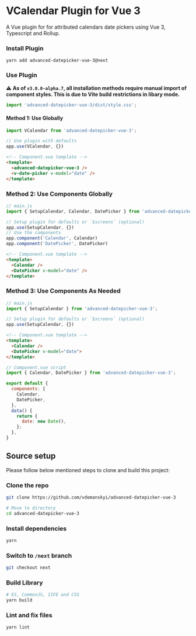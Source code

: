 # VCalendar Plugin for Vue 3

A Vue plugin for for attributed calendars date pickers using Vue 3, Typescript and Rollup.

### Install Plugin

```shell
yarn add advanced-datepicker-vue-3@next
```

### Use Plugin

:warning: **As of `v3.0.0-alpha.7`, all installation methods require manual import of component styles. This is due to Vite build restrictions in libary mode.**

```js
import 'advanced-datepicker-vue-3/dist/style.css';
```

#### Method 1: Use Globally

```js
import VCalendar from 'advanced-datepicker-vue-3';

// Use plugin with defaults
app.use(VCalendar, {})
```

```html
<!-- Component.vue template -->
<template>
  <advanced-datepicker-vue-3 />
  <v-date-picker v-model="date" />
</template>
```

### Method 2: Use Components Globally

```js
// main.js
import { SetupCalendar, Calendar, DatePicker } from 'advanced-datepicker-vue-3';

// Setup plugin for defaults or `$screens` (optional)
app.use(SetupCalendar, {})
// Use the components
app.component('Calendar', Calendar)
app.component('DatePicker', DatePicker)
```

```html
<!-- Component.vue template -->
<template>
  <Calendar />
  <DatePicker v-model="date" />
</template>
```

### Method 3: Use Components As Needed

```js
// main.js
import { SetupCalendar } from 'advanced-datepicker-vue-3';

// Setup plugin for defaults or `$screens` (optional)
app.use(SetupCalendar, {})
```

```html
<!-- Component.vue template -->
<template>
  <Calendar />
  <DatePicker v-model="date">
</template>
```

```js
// Component.vue script
import { Calendar, DatePicker } from 'advanced-datepicker-vue-3';

export default {
  components: {
    Calendar,
    DatePicker,
  },
  data() {
    return {
      date: new Date(),
    };
  },
}
```

## Source setup

Please follow below mentioned steps to clone and build this project:

### Clone the repo

```sh
git clone https://github.com/vdomanskyi/advanced-datepicker-vue-3

# Move to directory
cd advanced-datepicker-vue-3
```

### Install dependencies

```sh
yarn
```

### Switch to `/next` branch

```sh
git checkout next
```

### Build Library

```sh
# ES, CommonJS, IIFE and CSS
yarn build
```

### Lint and fix files

```sh
yarn lint
```
